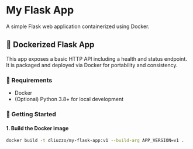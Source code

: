 # My Flask App

A simple Flask web application containerized using Docker.

## 🐳 Dockerized Flask App

This app exposes a basic HTTP API including a health and status endpoint. It is packaged and deployed via Docker for portability and consistency.

### 🔧 Requirements

- Docker
- (Optional) Python 3.8+ for local development

### 🚀 Getting Started

#### 1. Build the Docker image

```bash
docker build -t dliuzzo/my-flask-app:v1 --build-arg APP_VERSION=v1 .
